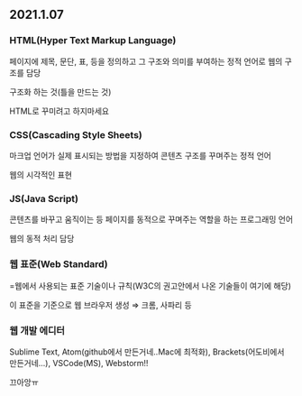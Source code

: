 ## 2021.1.07
### HTML(Hyper Text Markup Language)

페이지에 제목, 문단, 표, 등을 정의하고 그 구조와 의미를 부여하는 정적 언어로 웹의 구조를 담당<br>

구조화 하는 것(틀을 만드는 것)<br>

HTML로 꾸미려고 하지마세요<br>

### CSS(Cascading Style Sheets)

마크업 언어가 실제 표시되는 방법을 지정하여 콘텐츠 구조를 꾸며주는 정적 언어<br>

웹의 시각적인 표현<br>

### JS(Java Script)

콘텐츠를 바꾸고 움직이는 등 페이지를 동적으로 꾸며주는 역할을 하는 프로그래밍 언어<br>

웹의 동적 처리 담당<br>

### 웹 표준(Web Standard)

=웹에서 사용되는 표준 기술이나 규칙(W3C의 권고안에서 나온 기술들이 여기에 해당)<br>

이 표준을 기준으로 웹 브라우저 생성 ⇒ 크롬, 사파리 등<br>

### 웹 개발 에디터

Sublime Text, Atom(github에서 만든거네..Mac에 최적화), Brackets(어도비에서 만든거네...),  VSCode(MS), Webstorm!!

끄아앙ㅠ
